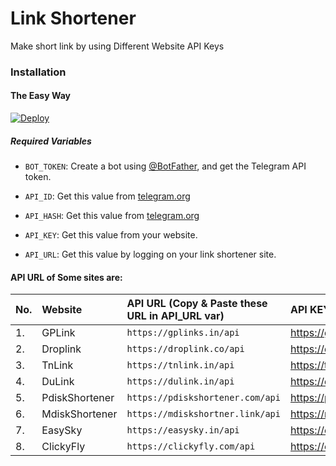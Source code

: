 # Link Shortener
Make short link by using Different Website API Keys
### Installation

#### The Easy Way

[![Deploy](https://www.herokucdn.com/deploy/button.svg)](https://heroku.com/deploy)

##### Required Variables

* `BOT_TOKEN`: Create a bot using [@BotFather](https://telegram.dog/BotFather), and get the Telegram API token.

* `API_ID`: Get this value from [telegram.org](https://my.telegram.org/apps)
* `API_HASH`: Get this value from [telegram.org](https://my.telegram.org/apps)
* `API_KEY`: Get this value from your website.
* `API_URL`: Get this value by logging on your link shortener site.

#### API URL of Some sites are:

|No.|   Website        | API URL (Copy & Paste these URL in API_URL var)          |          API KEY (Get API KEY From Site)    |
|---|:-----------------|:---------------------------------------------------------|:--------------------------------------------|
|1. |  GPLink          |   `https://gplinks.in/api`                               |https://gplinks.in/member/tools/api          |
|2. |  Droplink        |   `https://droplink.co/api`                              |https://droplink.co/member/tools/api         |
|3. |  TnLink          |   `https://tnlink.in/api`                                |https://tnlink.in/member/tools/api           |
|4. |  DuLink          |   `https://dulink.in/api`                                |https://dulink.in/member/tools/api           |
|5. |  PdiskShortener  |   `https://pdiskshortener.com/api`                       |https://pdiskshortener.com/member/tools/api  |
|6. |  MdiskShortener  |   `https://mdiskshortner.link/api`                       |https://mdiskshortner.link/member/tools/api  |
|7. |  EasySky         |   `https://easysky.in/api`                               |https://easysky.in/members/tools/api         |
|8. |  ClickyFly       |   `https://clickyfly.com/api`                            |https://clickyfly.com/member/tools/api       |
